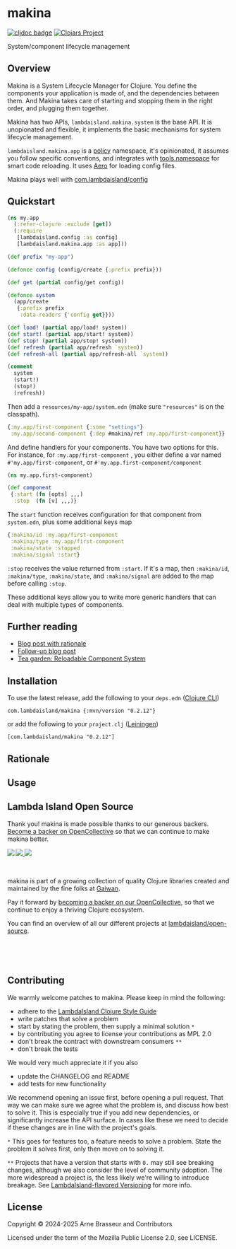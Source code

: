 # makina

<!-- badges -->
[![cljdoc badge](https://cljdoc.org/badge/com.lambdaisland/makina)](https://cljdoc.org/d/com.lambdaisland/makina) [![Clojars Project](https://img.shields.io/clojars/v/com.lambdaisland/makina.svg)](https://clojars.org/com.lambdaisland/makina)
<!-- /badges -->

System/component lifecycle management

## Overview

Makina is a System Lifecycle Manager for Clojure. You define the components your
application is made of, and the dependencies between them. And Makina takes care
of starting and stopping them in the right order, and plugging them together.

Makina has two APIs, `lambdaisland.makina.system` is the base API. It is
unopionated and flexible, it implements the basic mechanisms for system
lifecycle management.

`lambdaisland.makina.app` is a
[policy](https://lambdaisland.com/blog/2022-03-10-mechanism-vs-policy)
namespace, it's opinionated, it assumes you follow specific conventions, and
integrates with [tools.namespace](https://github.com/clojure/tools.namespace)
for smart code reloading. It uses [Aero](https://github.com/juxt/aero) for
loading config files.

Makina plays well with
[com.lambdaisland/config](https://github.com/lambdaisland/config)

## Quickstart

```clojure
(ns my.app
  (:refer-clojure :exclude [get])
  (:require
   [lambdaisland.config :as config]
   [lambdaisland.makina.app :as app]))

(def prefix "my-app")

(defonce config (config/create {:prefix prefix}))

(def get (partial config/get config))

(defonce system
  (app/create
   {:prefix prefix
    :data-readers {'config get}}))

(def load! (partial app/load! system))
(def start! (partial app/start! system))
(def stop! (partial app/stop! system))
(def refresh (partial app/refresh `system))
(def refresh-all (partial app/refresh-all `system))

(comment
  system
  (start!)
  (stop!)
  (refresh))
```

Then add a `resources/my-app/system.edn` (make sure `"resources"` is on the
classpath).

```clj
{:my.app/first-component {:some "settings"}
 :my.app/second-component {:dep #makina/ref :my.app/first-component}}
```

And define handlers for your components. You have two options for this. For
instance, for `:my.app/first-component` , you either define a var named
`#'my.app/first-component`, or `#'my.app.first-component/component`

```clj
(ns my.app.first-component)

(def component 
 {:start (fn [opts] ,,,)
  :stop  (fn [v] ,,,)}
```

The `start` function receives configuration for that component from `system.edn`, plus some additional keys map

```clojure
{:makina/id :my.app/first-component
 :makina/type :my.app/first-component
 :makina/state :stopped
 :makina/signal :start}
```

`:stop` receives the value returned from `:start`. If it's a map, then
`:makina/id`, `:makina/type`, `:makina/state`, and `:makina/signal` are added to
the map before calling `:stop`.

These additional keys allow you to write more generic handlers that can deal
with multiple types of components.

## Further reading

- [Blog post with rationale](https://arnebrasseur.net/2025-02-06-open-source-diary.html)
- [Follow-up blog post](https://arnebrasseur.net/2024-02-09-open-source-diary.html)
- [Tea garden: Reloadable Component System](https://gaiwan.co/wiki/ReloadableComponentSystem.md)

<!-- installation -->
## Installation

To use the latest release, add the following to your `deps.edn` ([Clojure CLI](https://clojure.org/guides/deps_and_cli))

```
com.lambdaisland/makina {:mvn/version "0.2.12"}
```

or add the following to your `project.clj` ([Leiningen](https://leiningen.org/))

```
[com.lambdaisland/makina "0.2.12"]
```
<!-- /installation -->

## Rationale

## Usage

<!-- opencollective -->
## Lambda Island Open Source

Thank you! makina is made possible thanks to our generous backers. [Become a
backer on OpenCollective](https://opencollective.com/lambda-island) so that we
can continue to make makina better.

<a href="https://opencollective.com/lambda-island">
<img src="https://opencollective.com/lambda-island/organizations.svg?avatarHeight=46&width=800&button=false">
<img src="https://opencollective.com/lambda-island/individuals.svg?avatarHeight=46&width=800&button=false">
</a>
<img align="left" src="https://github.com/lambdaisland/open-source/raw/master/artwork/lighthouse_readme.png">

&nbsp;

makina is part of a growing collection of quality Clojure libraries created and maintained
by the fine folks at [Gaiwan](https://gaiwan.co).

Pay it forward by [becoming a backer on our OpenCollective](http://opencollective.com/lambda-island),
so that we continue to enjoy a thriving Clojure ecosystem.

You can find an overview of all our different projects at [lambdaisland/open-source](https://github.com/lambdaisland/open-source).

&nbsp;

&nbsp;
<!-- /opencollective -->

<!-- contributing -->
## Contributing

We warmly welcome patches to makina. Please keep in mind the following:

- adhere to the [LambdaIsland Clojure Style Guide](https://nextjournal.com/lambdaisland/clojure-style-guide)
- write patches that solve a problem 
- start by stating the problem, then supply a minimal solution `*`
- by contributing you agree to license your contributions as MPL 2.0
- don't break the contract with downstream consumers `**`
- don't break the tests

We would very much appreciate it if you also

- update the CHANGELOG and README
- add tests for new functionality

We recommend opening an issue first, before opening a pull request. That way we
can make sure we agree what the problem is, and discuss how best to solve it.
This is especially true if you add new dependencies, or significantly increase
the API surface. In cases like these we need to decide if these changes are in
line with the project's goals.

`*` This goes for features too, a feature needs to solve a problem. State the problem it solves first, only then move on to solving it.

`**` Projects that have a version that starts with `0.` may still see breaking changes, although we also consider the level of community adoption. The more widespread a project is, the less likely we're willing to introduce breakage. See [LambdaIsland-flavored Versioning](https://github.com/lambdaisland/open-source#lambdaisland-flavored-versioning) for more info.
<!-- /contributing -->

<!-- license -->
## License

Copyright &copy; 2024-2025 Arne Brasseur and Contributors

Licensed under the term of the Mozilla Public License 2.0, see LICENSE.
<!-- /license -->
